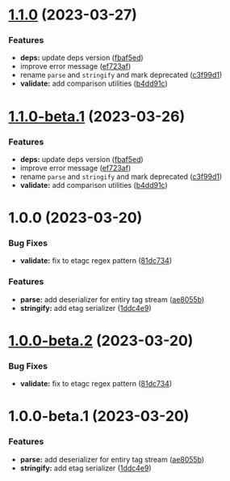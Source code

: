 # [1.1.0](https://github.com/httpland/etag-parser/compare/1.0.0...1.1.0) (2023-03-27)


### Features

* **deps:** update deps version ([fbaf5ed](https://github.com/httpland/etag-parser/commit/fbaf5ed4367944e86ee446b1a0941f1ec563779b))
* improve error message ([ef723af](https://github.com/httpland/etag-parser/commit/ef723af69b18dec442657b21aef2074023427b65))
* rename `parse` and `stringify` and mark deprecated ([c3f99d1](https://github.com/httpland/etag-parser/commit/c3f99d1bc29c7f3be5cb12b0b6f1d056f1766479))
* **validate:** add comparison utilities ([b4dd91c](https://github.com/httpland/etag-parser/commit/b4dd91cf42505a3524ec530a01cd281351caee4c))

# [1.1.0-beta.1](https://github.com/httpland/etag-parser/compare/1.0.0...1.1.0-beta.1) (2023-03-26)


### Features

* **deps:** update deps version ([fbaf5ed](https://github.com/httpland/etag-parser/commit/fbaf5ed4367944e86ee446b1a0941f1ec563779b))
* improve error message ([ef723af](https://github.com/httpland/etag-parser/commit/ef723af69b18dec442657b21aef2074023427b65))
* rename `parse` and `stringify` and mark deprecated ([c3f99d1](https://github.com/httpland/etag-parser/commit/c3f99d1bc29c7f3be5cb12b0b6f1d056f1766479))
* **validate:** add comparison utilities ([b4dd91c](https://github.com/httpland/etag-parser/commit/b4dd91cf42505a3524ec530a01cd281351caee4c))

# 1.0.0 (2023-03-20)


### Bug Fixes

* **validate:** fix to etagc regex pattern ([81dc734](https://github.com/httpland/etag-parser/commit/81dc7342004ccef53e6b29946b890cb5a006f232))


### Features

* **parse:** add deserializer for entiry tag stream ([ae8055b](https://github.com/httpland/etag-parser/commit/ae8055b6bba688a6cc42d992753ad86c23557fbb))
* **stringify:** add etag serializer ([1ddc4e9](https://github.com/httpland/etag-parser/commit/1ddc4e97765e26c662c867a150edc45c24d6e5b5))

# [1.0.0-beta.2](https://github.com/httpland/etag-parser/compare/1.0.0-beta.1...1.0.0-beta.2) (2023-03-20)


### Bug Fixes

* **validate:** fix to etagc regex pattern ([81dc734](https://github.com/httpland/etag-parser/commit/81dc7342004ccef53e6b29946b890cb5a006f232))

# 1.0.0-beta.1 (2023-03-20)


### Features

* **parse:** add deserializer for entiry tag stream ([ae8055b](https://github.com/httpland/etag-parser/commit/ae8055b6bba688a6cc42d992753ad86c23557fbb))
* **stringify:** add etag serializer ([1ddc4e9](https://github.com/httpland/etag-parser/commit/1ddc4e97765e26c662c867a150edc45c24d6e5b5))
